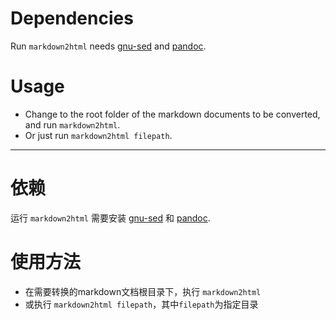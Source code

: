 # Dependencies
Run `markdown2html` needs [gnu-sed](https://formulae.brew.sh/formula/gnu-sed) and [pandoc](https://www.pandoc.org/). 

# Usage 
* Change to the root folder of the markdown documents to be converted, and run `markdown2html`.
* Or just run `markdown2html filepath`.

---

# 依赖
运行 `markdown2html` 需要安装 [gnu-sed](https://formulae.brew.sh/formula/gnu-sed) 和 [pandoc](https://www.pandoc.org/). 
# 使用方法
* 在需要转换的markdown文档根目录下，执行 `markdown2html`
* 或执行 `markdown2html filepath`，其中`filepath`为指定目录